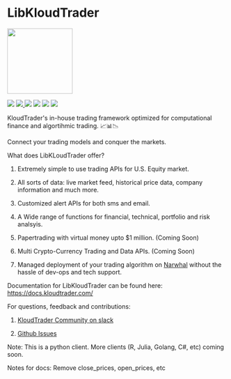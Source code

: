     

# LibKloudTrader

<img src="https://github.com/kloudtrader-github/libkloudtrader-internal/blob/master/assets/kloudtrader.png"  height="150"  width="150" />
  

![](https://img.shields.io/github/license/KloudTrader/libkloudtrader.svg)
<a href="https://twitter.com/KloudTrader">![](https://img.shields.io/twitter/follow/KloudTrader.svg?label=Follow&style=social)
<a href="https://www.linkedin.com/company/kloudtrader/"></a>![](https://img.shields.io/badge/Linkedin-follow-blue.svg)</a>
![](https://img.shields.io/badge/python-3.5%20%7C%203.6%20%7C%203.7-green.svg)
<a href="https://join.slack.com/t/kloudtradercommunity/shared_invite/enQtNDc5MjI4ODI4OTc4LWFjYzg4ODliZWZiMGU1ZDY1MjBiNmZkMThkNDVmODg5NDM2YmViOTVhZTA0MjI3MDkzODRjZGU5ZmNhNWMwMzg">![](https://img.shields.io/badge/Chat-Slack-red.svg)</a>
<a href="https://medium.com/@kloudtrader">![](https://img.shields.io/badge/Follow-medium-orange.svg)</a>

KloudTrader's in-house trading framework optimized for computational finance and algortihmic trading. 📈📊📉

Connect your trading models and conquer the markets.

  

What does LibKLoudTrader offer?

1. Extremely simple to use trading APIs for U.S. Equity market.

2. All sorts of data: live market feed, historical price data, company information and much more.

3. Customized alert APIs for both sms and email.

4. A Wide range of functions for financial, technical, portfolio and risk analsyis.

5. Papertrading with virtual money upto $1 million. (Coming Soon)

6. Multi Crypto-Currency Trading and Data APIs. (Coming Soon)

7. Managed deployment of your trading algorithm on [Narwhal](https://kloudtrader.com/narwhal) without the hassle of dev-ops and tech support.

  

Documentation for LibKloudTrader can be found here: https://docs.kloudtrader.com/

  

For questions, feedback and contributions:

1. [KloudTrader Community on slack](https://kloudtradercommunity.slack.com/messages/CDM1PKS81/)

2. [Github Issues](https://github.com/KloudTrader/libkloudtrader/issues)

  

Note: This is a python client. More clients (R, Julia, Golang, C#, etc) coming soon.



Notes for docs:
Remove close_prices, open_prices, etc